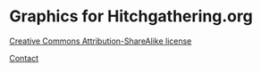 # Graphics for Hitchgathering.org

[Creative Commons Attribution-ShareAlike license](http://creativecommons.org/licenses/by-sa/4.0/)

[Contact](http://hitchgathering.org/contact/)
